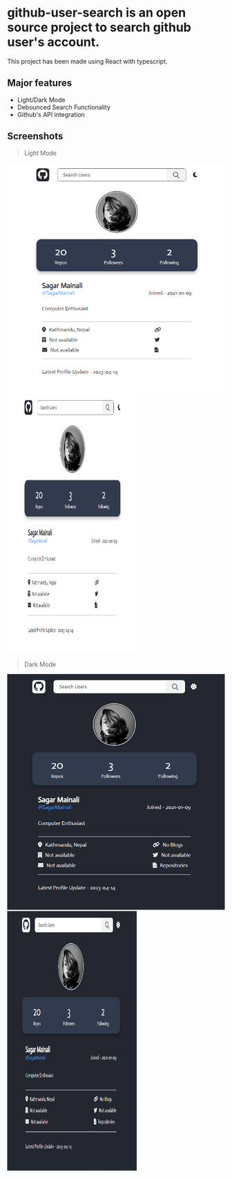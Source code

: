 # github-user-search is an open source project to search **github user's account**.

This project has been made using React with typescript.

## Major features
- Light/Dark Mode
- Debounced Search Functionality
- Github's API integration

## Screenshots

> Light Mode

![Light Mode UI](./src/Components/assets/app-light.png)
<img src="./src/Components/assets/app-light.png"  width="300" height="600">

> Dark Mode

![Dark Mode UI](./src/Components/assets/app-dark.png)
<img src="./src/Components/assets/app-dark.png"  width="300" height="600">